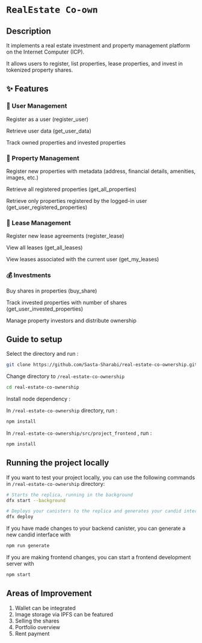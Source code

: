 # `RealEstate Co-own`

## Description

It implements a real estate investment and property management platform on the Internet Computer (ICP).

It allows users to register, list properties, lease properties, and invest in tokenized property shares.

## ✨ Features

### 👤 User Management

Register as a user (register_user)

Retrieve user data (get_user_data)

Track owned properties and invested properties

### 🏢 Property Management

Register new properties with metadata (address, financial details, amenities, images, etc.)

Retrieve all registered properties (get_all_properties)

Retrieve only properties registered by the logged-in user (get_user_registered_properties)

### 📜 Lease Management

Register new lease agreements (register_lease)

View all leases (get_all_leases)

View leases associated with the current user (get_my_leases)

### 💰 Investments

Buy shares in properties (buy_share)

Track invested properties with number of shares (get_user_invested_properties)

Manage property investors and distribute ownership


## Guide to setup

Select the directory and run :

```bash
git clone https://github.com/Sasta-Sharabi/real-estate-co-ownership.git
```

Change directory to `/real-estate-co-ownership`

```bash
cd real-estate-co-ownership
```

Install node dependency :

In `/real-estate-co-ownership` directory, run :

```bash
npm install
```

In `/real-estate-co-ownership/src/project_frontend` , run :

```bash
npm install
```


## Running the project locally

If you want to test your project locally, you can use the following commands in `/real-estate-co-ownership` directory:

```bash
# Starts the replica, running in the background
dfx start --background

# Deploys your canisters to the replica and generates your candid interface
dfx deploy
```

If you have made changes to your backend canister, you can generate a new candid interface with

```bash
npm run generate
```

If you are making frontend changes, you can start a frontend development server with

```bash
npm start
```
## Areas of Improvement

1. Wallet can be integrated
2. Image storage via IPFS can be featured
3. Selling the shares
4. Portfolio overview
5. Rent payment


